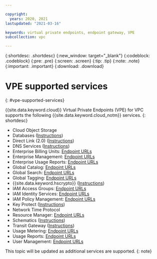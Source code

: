 ```yaml
---

copyright:
  years: 2020, 2021
lastupdated: "2021-03-16"

keywords: virtual private endpoints, endpoint gateway, VPE
subcollection: vpc

---
```


{:shortdesc: .shortdesc}
{:new_window: target="_blank"}
{:codeblock: .codeblock}
{:pre: .pre}
{:screen: .screen}
{:tip: .tip}
{:note: .note}
{:important: .important}
{:download: .download}

# VPE supported services
{: #vpe-supported-services}

{{site.data.keyword.cloud}} Virtual Private Endpoints (VPE) for VPC supports the following {{site.data.keyword.cloud_notm}} services.
{: shortdesc}

* Cloud Object Storage
* Databases ([Instructions](/docs/cloud-databases?topic=cloud-databases-vpes))
* Direct Link (2.0) ([Instructions](/docs/dl?topic=dl-vpe-for-ibm-cloud-direct-link))
* DNS Services ([Instructions](/docs/dns-svcs?topic=dns-svcs-vpe-for-dns-svcs#vpe-for-dns-svcs))
* Enterprise Billing Units: [Endpoint URLs](https://{DomainName}/apidocs/enterprise-apis/billing-unit#endpoint-urls)
* Enterprise Management: [Endpoint URLs](https://{DomainName}/apidocs/enterprise-apis/enterprise#endpoint-urls)
* Enterprise Usage Reports: [Endpoint URLs](https://{DomainName}/apidocs/enterprise-apis/resource-usage-reports#endpoint-urls)
* Global Catalog: [Endpoint URLs](https://{DomainName}/apidocs/resource-catalog/global-catalog#endpoint-url)
* Global Search: [Endpoint URLs](https://{DomainName}/apidocs/search#endpoint-url)
* Global Tagging: [Endpoint URLs](https://{DomainName}/apidocs/tagging#endpoint-url)
* {{site.data.keyword.hscrypto}} ([Instructions](/docs/hs-crypto?topic=hs-crypto-virtual-private-endpoints-for-vpc))
* IAM Access Groups: [Endpoint URLs](https://{DomainName}/apidocs/iam-access-groups#endpoint-urls)
* IAM Identity Services: [Endpoint URLs](https://{DomainName}/apidocs/iam-identity-token-api#endpoints)
* IAM Policy Management: [Endpoint URLs](https://{DomainName}/apidocs/iam-policy-management#endpoint-urls) 
* Key Protect ([Instructions](/docs/key-protect?topic=key-protect-virtual-private-endpoints))
* Network Time Protocol
* Resource Manager: [Endpoint URLs](https://{DomainName}/apidocs/resource-controller/resource-manager#endpoint-urls)
* Schematics ([Instructions](/docs/schematics?topic=schematics-private-endpoints#endpoint-setup))
* Transit Gateway ([Instructions](/docs/transit-gateway?topic=transit-gateway-vpe-for-ibm-cloud-transit-gateway))
* Usage Metering: [Endpoint URLs](https://{DomainName}/apidocs/usage-metering#endpoint)
* Usage Reports: [Endpoint URLs](https://{DomainName}/apidocs/metering-reporting#endpoint)
* User Management: [Endpoint URLs](https://{DomainName}/apidocs/user-management#endpoint-urls)

This topic will be updated as additional services are supported.
{: note}
